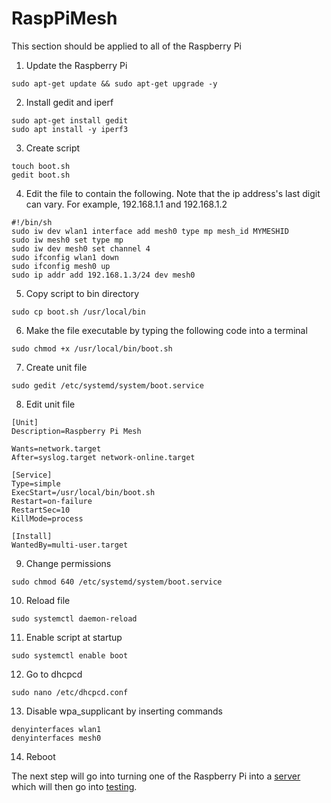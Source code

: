 # RaspPiMesh

This section should be applied to all of the Raspberry Pi

1. Update the Raspberry Pi

```
sudo apt-get update && sudo apt-get upgrade -y
```

2. Install gedit and iperf

```
sudo apt-get install gedit
sudo apt install -y iperf3
```

3. Create script

```
touch boot.sh
gedit boot.sh
```

4. Edit the file to contain the following. Note that the ip address's last digit can vary. For example, 192.168.1.1 and 192.168.1.2

```
#!/bin/sh
sudo iw dev wlan1 interface add mesh0 type mp mesh_id MYMESHID
sudo iw mesh0 set type mp
sudo iw dev mesh0 set channel 4
sudo ifconfig wlan1 down
sudo ifconfig mesh0 up
sudo ip addr add 192.168.1.3/24 dev mesh0 
```

5. Copy script to bin directory

```
sudo cp boot.sh /usr/local/bin
```

6. Make the file executable by typing the following code into a terminal

```
sudo chmod +x /usr/local/bin/boot.sh
```

7. Create unit file 

```
sudo gedit /etc/systemd/system/boot.service
```

8. Edit unit file

```
[Unit]
Description=Raspberry Pi Mesh

Wants=network.target
After=syslog.target network-online.target

[Service]
Type=simple
ExecStart=/usr/local/bin/boot.sh
Restart=on-failure
RestartSec=10
KillMode=process

[Install]
WantedBy=multi-user.target
```

9. Change permissions

```
sudo chmod 640 /etc/systemd/system/boot.service
```

10. Reload file

```
sudo systemctl daemon-reload
```

11. Enable script at startup

```
sudo systemctl enable boot
```

12. Go to dhcpcd

```
sudo nano /etc/dhcpcd.conf
```

13. Disable wpa_supplicant by inserting commands

```
denyinterfaces wlan1
denyinterfaces mesh0
```

14. Reboot

The next step will go into turning one of the Raspberry Pi into a [server](raspberrypi_server.md) which will then go into [testing](testing.md).
